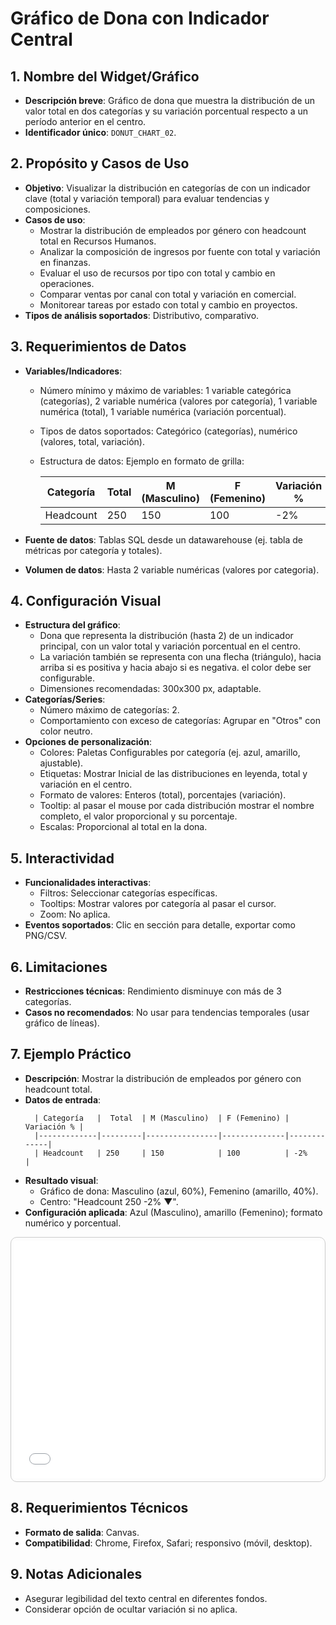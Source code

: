 # Gráfico de Dona con Indicador Central

## 1. Nombre del Widget/Gráfico
- **Descripción breve**: Gráfico de dona que muestra la distribución de un valor total en dos categorías y su variación porcentual respecto a un período anterior en el centro.
- **Identificador único**: `DONUT_CHART_02`.

## 2. Propósito y Casos de Uso
- **Objetivo**: Visualizar la distribución en categorías de con un indicador clave (total y variación temporal) para evaluar tendencias y composiciones.
- **Casos de uso**: 
  - Mostrar la distribución de empleados por género con headcount total en Recursos Humanos.
  - Analizar la composición de ingresos por fuente con total y variación en finanzas.
  - Evaluar el uso de recursos por tipo con total y cambio en operaciones.
  - Comparar ventas por canal con total y variación en comercial.
  - Monitorear tareas por estado con total y cambio en proyectos.
- **Tipos de análisis soportados**: Distributivo, comparativo.

## 3. Requerimientos de Datos
- **Variables/Indicadores**:
  - Número mínimo y máximo de variables: 1 variable categórica (categorías), 2 variable numérica (valores por categoría), 1 variable numérica (total), 1 variable numérica (variación porcentual).
  - Tipos de datos soportados: Categórico (categorías), numérico (valores, total, variación).
  - Estructura de datos: Ejemplo en formato de grilla:

    | Categoría   |  Total  | M (Masculino)  | F (Femenino) | Variación % |
    |-------------|---------|----------------|--------------|-------------|
    | Headcount   | 250     | 150            | 100          | -2%         |

- **Fuente de datos**: Tablas SQL desde un datawarehouse (ej. tabla de métricas por categoría y totales).
- **Volumen de datos**: Hasta 2 variable numéricas (valores por categoria).

## 4. Configuración Visual
- **Estructura del gráfico**:
    - Dona que representa la distribución (hasta 2) de un indicador principal, con un valor total y variación porcentual en el centro.
    - La variación también se representa con una flecha (triángulo), hacia arriba si es positiva y hacia abajo si es negativa. el color debe ser configurable.
  - Dimensiones recomendadas: 300x300 px, adaptable.
- **Categorías/Series**:
  - Número máximo de categorías: 2.
  - Comportamiento con exceso de categorías: Agrupar en "Otros" con color neutro.
- **Opciones de personalización**:
  - Colores: Paletas Configurables por categoría (ej. azul, amarillo, ajustable).
  - Etiquetas: Mostrar Inicial de las distribuciones en leyenda, total y variación en el centro.
  - Formato de valores: Enteros (total), porcentajes (variación).
  - Tooltip: al pasar el mouse por cada distribución mostrar el nombre completo, el valor proporcional y su porcentaje.
  - Escalas: Proporcional al total en la dona.

## 5. Interactividad
- **Funcionalidades interactivas**:
  - Filtros: Seleccionar categorías específicas.
  - Tooltips: Mostrar valores por categoría al pasar el cursor.
  - Zoom: No aplica.
- **Eventos soportados**: Clic en sección para detalle, exportar como PNG/CSV.

## 6. Limitaciones
- **Restricciones técnicas**: Rendimiento disminuye con más de 3 categorías.
- **Casos no recomendados**: No usar para tendencias temporales (usar gráfico de líneas).

## 7. Ejemplo Práctico
- **Descripción**: Mostrar la distribución de empleados por género con headcount total.
- **Datos de entrada**:
  ```
    | Categoría   |  Total  | M (Masculino)  | F (Femenino) | Variación % |
    |-------------|---------|----------------|--------------|-------------|
    | Headcount   | 250     | 150            | 100          | -2%         |
  ```
- **Resultado visual**: 
  - Gráfico de dona: Masculino (azul, 60%), Femenino (amarillo, 40%).
  - Centro: "Headcount 250 -2% ▼".
- **Configuración aplicada**: Azul (Masculino), amarillo (Femenino); formato numérico y porcentual.

<div class="widget-interactive-container" style="border: 1px solid #ccc; padding: 5px; border-radius: 10px; margin-bottom: 20px; min-height: 380px; position: relative;">
  <iframe src="../../../assets/widgets_html/progreso/donut_chart_02_interactive.html" 
          style="width: 100%; height: 380px; border: none; overflow: auto;"
          loading="lazy"
          title="Ejemplo Interactivo del Filtro">
  </iframe>
</div>

<style>
/* Opcional: Para asegurar que el iframe se ajuste bien si el contenido es más alto */
.widget-interactive-container iframe {
    min-height: 380px; /* Ajusta según la altura típica de tus widgets */
}
</style>


## 8. Requerimientos Técnicos
- **Formato de salida**: Canvas.
- **Compatibilidad**: Chrome, Firefox, Safari; responsivo (móvil, desktop).

## 9. Notas Adicionales
- Asegurar legibilidad del texto central en diferentes fondos.
- Considerar opción de ocultar variación si no aplica.